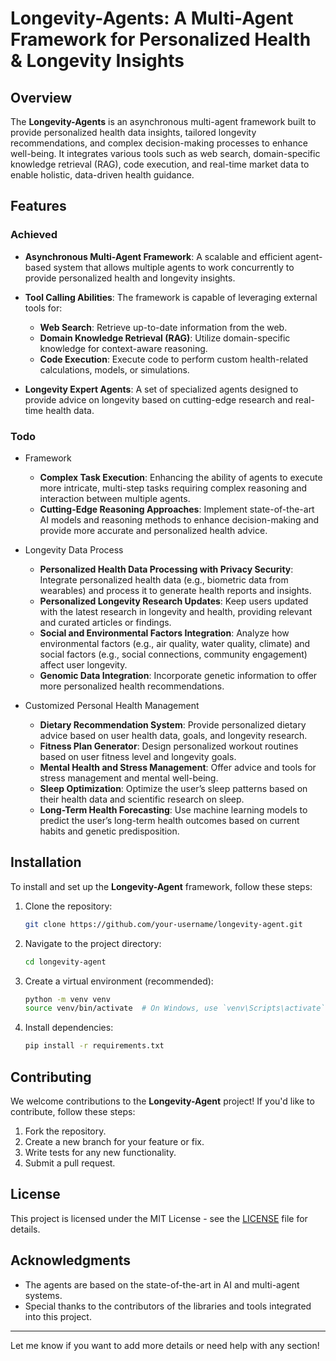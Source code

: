 # Longevity-Agents: A Multi-Agent Framework for Personalized Health & Longevity Insights


## Overview

The **Longevity-Agents** is an asynchronous multi-agent framework built to provide personalized health data insights, tailored longevity recommendations, and complex decision-making processes to enhance well-being. It integrates various tools such as web search, domain-specific knowledge retrieval (RAG), code execution, and real-time market data to enable holistic, data-driven health guidance.


## Features


### Achieved

- **Asynchronous Multi-Agent Framework**: A scalable and efficient agent-based system that allows multiple agents to work concurrently to provide personalized health and longevity insights.
  
- **Tool Calling Abilities**: The framework is capable of leveraging external tools for:
  - **Web Search**: Retrieve up-to-date information from the web.
  - **Domain Knowledge Retrieval (RAG)**: Utilize domain-specific knowledge for context-aware reasoning.
  - **Code Execution**: Execute code to perform custom health-related calculations, models, or simulations.

- **Longevity Expert Agents**: A set of specialized agents designed to provide advice on longevity based on cutting-edge research and real-time health data.


### Todo

- Framework
    - **Complex Task Execution**: Enhancing the ability of agents to execute more intricate, multi-step tasks requiring complex reasoning and interaction between multiple agents.
    - **Cutting-Edge Reasoning Approaches**: Implement state-of-the-art AI models and reasoning methods to enhance decision-making and provide more accurate and personalized health advice.

- Longevity Data Process
    - **Personalized Health Data Processing with Privacy Security**: Integrate personalized health data (e.g., biometric data from wearables) and process it to generate health reports and insights. 
    - **Personalized Longevity Research Updates**: Keep users updated with the latest research in longevity and health, providing relevant and curated articles or findings.
    - **Social and Environmental Factors Integration**: Analyze how environmental factors (e.g., air quality, water quality, climate) and social factors (e.g., social connections, community engagement) affect user longevity.
    - **Genomic Data Integration**: Incorporate genetic information to offer more personalized health recommendations.

- Customized Personal Health Management
    - **Dietary Recommendation System**: Provide personalized dietary advice based on user health data, goals, and longevity research.
    - **Fitness Plan Generator**: Design personalized workout routines based on user fitness level and longevity goals.
    - **Mental Health and Stress Management**: Offer advice and tools for stress management and mental well-being.
    - **Sleep Optimization**: Optimize the user’s sleep patterns based on their health data and scientific research on sleep.
    - **Long-Term Health Forecasting**: Use machine learning models to predict the user’s long-term health outcomes based on current habits and genetic predisposition.


## Installation

To install and set up the **Longevity-Agent** framework, follow these steps:

1. Clone the repository:
   ```bash
   git clone https://github.com/your-username/longevity-agent.git
   ```

2. Navigate to the project directory:
   ```bash
   cd longevity-agent
   ```

3. Create a virtual environment (recommended):
   ```bash
   python -m venv venv
   source venv/bin/activate  # On Windows, use `venv\Scripts\activate`
   ```

4. Install dependencies:
   ```bash
   pip install -r requirements.txt
   ```


## Contributing

We welcome contributions to the **Longevity-Agent** project! If you'd like to contribute, follow these steps:

1. Fork the repository.
2. Create a new branch for your feature or fix.
3. Write tests for any new functionality.
4. Submit a pull request.

## License

This project is licensed under the MIT License - see the [LICENSE](LICENSE) file for details.

## Acknowledgments

- The agents are based on the state-of-the-art in AI and multi-agent systems.
- Special thanks to the contributors of the libraries and tools integrated into this project.

---

Let me know if you want to add more details or need help with any section!